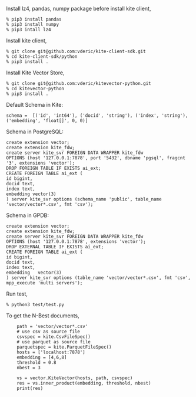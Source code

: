 Install lz4, pandas, numpy package before install kite client,

```
% pip3 install pandas
% pip3 install numpy
% pip3 intall lz4
```

Install kite client,

```
% git clone git@github.com:vderic/kite-client-sdk.git
% cd kite-client-sdk/python
% pip3 install .
```

Install Kite Vector Store,

```
% git clone git@github.com:vderic/kitevector-python.git
% cd kitevector-python
% pip3 install .
```

Default Schema in Kite:
```
schema =  [('id', 'int64'), ('docid', 'string'), ('index', 'string'), ('embedding', 'float[]', 0, 0)]
```

Schema in PostgreSQL:
```
create extension vector;
create extension kite_fdw;
create server kite_svr FOREIGN DATA WRAPPER kite_fdw
OPTIONS (host '127.0.0.1:7878', port '5432', dbname 'pgsql', fragcnt '3', extensions 'vector');
DROP FOREIGN TABLE IF EXISTS ai_ext;
CREATE FOREIGN TABLE ai_ext (
id bigint,
docid text,
index text,
embedding vector(3)
) server kite_svr options (schema_name 'public', table_name 'vector/vector*.csv', fmt 'csv');
```

Schema in GPDB:
```
create extension vector;
create extension kite_fdw;
create server kite_svr FOREIGN DATA WRAPPER kite_fdw
OPTIONS (host '127.0.0.1:7878', extensions 'vector');
DROP EXTERNAL TABLE IF EXISTS ai_ext;
CREATE FOREIGN TABLE ai_ext (
id bigint,
docid text,
index text,
embedding   vector(3)
) server kite_svr options (table_name 'vector/vector*.csv', fmt 'csv', mpp_execute 'multi servers');
```


Run test,

```
% python3 test/test.py
```

To get the N-Best documents,

```
	path = 'vector/vector*.csv'
	# use csv as source file
	csvspec = kite.CsvFileSpec()
	# use parquet as source file
	parquetspec = kite.ParquetFileSpec()
	hosts = ['localhost:7878']
	embedding = [4,6,8]
	threshold = 0.8
	nbest = 3

	vs = vector.KiteVector(hosts, path, csvspec)
	res = vs.inner_product(embedding, threshold, nbest)
	print(res)
```
